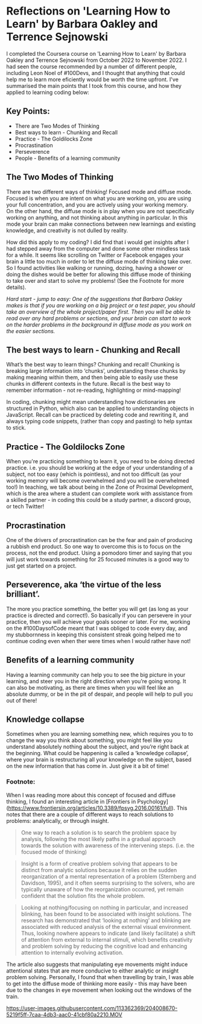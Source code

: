# Reflections on 'Learning How to Learn' by Barbara Oakley and Terrence Sejnowski

I completed the Coursera course on 'Learning How to Learn' by Barbara Oakley and Terrence Sejnowski from October 2022 to November 2022.
I had seen the course recommended by a number of different people, including Leon Noel of #100Devs, and I thought that anything that could help me to learn more eficiently would be worth the time upfront. I've summarised the main points that I took from this course, and how they applied to learning coding below:

## Key Points:
* There are Two Modes of Thinking
* Best ways to learn - Chunking and Recall
* Practice - The Goldilocks Zone
* Procrastination
* Perseverence
* People - Benefits of a learning community

## The Two Modes of Thinking 
There are two different ways of thinking! Focused mode and diffuse mode. Focused is when you are intent on what you are working on, you are using your full concentration, and you are actively using your working memory. On the other hand, the diffuse mode is in play when you are not specifically working on anything, and not thinking about anything in particular. In this mode your brain can make connections between new learnings and existing knowledge, and creativity is not dulled by reality.

How did this apply to my coding? I did find that i would get insights after I had stepped away from the computer and done some other mindless task for a while. It seems like scrolling on Twitter or Facebook engages your brain a little too much in order to let the diffuse mode of thinking take over. So I found activities like walking or running, dozing, having a shower or doing the dishes would be better for allowing this diffuse mode of thinking to take over and start to solve my problems! (See the Footnote for more details).


_Hard start - jump to easy:
One of the suggestions that Barbara Oakley makes is that if you are working on a big project or a test paper, you should take an overview of the whole project/paper first. Then you will be able to read over any hard problems or sections, and your brain can start to work on the harder problems in the background in diffuse mode as you work on the easier sections._

## The best ways to learn - Chunking and Recall
What’s the best way to learn things? Chunking and recall! Chunking is breaking large information into ‘chunks’, understanding these chunks by making meaning within them, and then being able to easily use these chunks in different contexts in the future.  Recall is the best way to remember information - not re-reading, highlighting or mind-mapping!

In coding, chunking might mean understanding how dictionaries are structured in Python, which also can be applied to understanding objects in JavaScript. Recall can be practiced by deleting code and rewriting it, and always typing code snippets, (rather than copy and pasting) to help syntax to stick.

## Practice - The Goldilocks Zone
When you're practicing something to learn it, you need to be doing directed practice. i.e. you should be working at the edge of your understanding of a subject, not too easy (which is pointless), and not too difficult (as your working memory will become overwhelmed and you will be overwhelmed too!)
In teaching, we talk about being in the Zone of Proximal Development, which is the area where a student can complete work with assistance from a skilled partner - in coding this could be a study partner, a discord group, or tech Twitter!


## Procrastination 
One of the drivers of procrastination can be the fear and pain of producing a rubbish end product. So one way to overcome this is to focus on the process, not the end product. Using a pomodoro timer and saying that you will just work towards something for 25 focused minutes is a good way to just get started on a project.


## Perseverence, aka ‘the virtue of the less brilliant’. 
The more you practice something, the better you will get (as long as your practice is directed and correct!). So basically if you can persevere in your practice, then you will achieve your goals sooner or later.
For me, working on the #100DaysofCode meant that I was obliged to code every day, and my stubbornness in keeping this consistent streak going helped me to continue coding even when ther were times when I would rather have not!

## Benefits of a learning community
Having a learning community can help you to see the big picture in your learning, and steer you in the right direction when you’re going wrong. It can also be motivating, as there are times when you will feel like an absolute dummy, or be in the pit of despair, and people will help to pull you out of there!

## Knowledge collapse 
Sometimes when you are learning something new, which requires you to to change the way you think about something, you might feel like you understand absolutely nothing about the subject, and you’re right back at the beginning. What could be happening is called a ‘knowledge collapse’, where your brain is restructuring all your knowledge on the subject, based on the new information that has come in. Just give it a bit of time!


### Footnote:
When I was reading more about this concept of focused and diffuse thinking, I found an interesting article in [Frontiers in Psychology] (https://www.frontiersin.org/articles/10.3389/fpsyg.2016.00161/full). 
This notes that there are a couple of different ways to reach solutions to problems: analytically, or through insight.

>One way to reach a solution is to search the problem space by analysis, following the most likely paths in a gradual approach towards the solution with awareness of the intervening steps. 
(i.e. the focused mode of thinking)

>Insight is a form of creative problem solving that appears to be distinct from analytic solutions because it relies on the sudden reorganization of a mental representation of a problem (Sternberg and Davidson, 1995), and it often seems surprising to the solvers, who are typically unaware of how the reorganization occurred, yet remain confident that the solution fits the whole problem.

>Looking at nothing/focusing on nothing in particular, and increased blinking, has been found to be associated with insight solutions. The research has demonstrated that ‘looking at nothing’ and blinking are associated with reduced analysis of the external visual environment. Thus, looking nowhere appears to indicate (and likely facilitate) a shift of attention from external to internal stimuli, which benefits creativity and problem solving by reducing the cognitive load and enhancing attention to internally evolving activation.

The article also suggests that manipulating eye movements might induce attentional states that are more conducive to either analytic or insight problem solving. Personally, I found that when travelling by train, I was able to get into the diffuse mode of thinking more easily - this may have been due to the changes in eye movement when looking out the windows of the train.

https://user-images.githubusercontent.com/113362369/204008670-5219f5ff-7caa-4db3-aac0-41cbf80a2210.MOV



